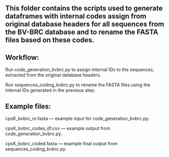 ## This folder contains the scripts used to generate dataframes with internal codes assign from original database headers for all sequences from the BV-BRC database and to rename the FASTA files based on these codes. 

## Workflow:

Run code_generation_bvbrc.py to assign internal IDs to the sequences, extracted from the original database headers.

Run sequences_coding_bvbrc.py to rename the FASTA files using the internal IDs generated in the previous step.

## Example files:

cpsK_bvbrc_nr.fasta — example input for code_generation_bvbrc.py.

cpsK_bvbrc_codes_df.csv — example output from code_generation_bvbrc.py.

cpsK_bvbrc_coded.fasta — example final output from sequences_coding_bvbrc.py.
